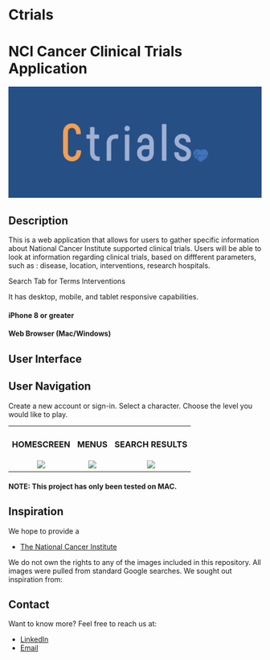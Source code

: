 # Ctrials
# NCI Cancer Clinical Trials Application

![](./Ctrials_app_banner.png)

## Description

This is a web application that allows for users to gather specific information about National Cancer Institute supported clinical trials. Users will be able to look at information regarding clinical trials, based on diffferent parameters, such as : disease, location, interventions, research hospitals. 

Search Tab for 
Terms
Interventions



It has desktop, mobile, and tablet responsive capabilities. 


#### iPhone 8 or greater

#### Web Browser (Mac/Windows)

## User Interface

## User Navigation

Create a new account or sign-in. Select a character. Choose the level you would like to play.

<div align="center">
  <table>
    <tbody>
      <tr>
          <th align="center" height="15"><h3>HOMESCREEN</h3></th>
          <th align="center" height="15"><h3>MENUS</h3></th>
          <th align="center" height="15"><h3>SEARCH RESULTS</h3></th>
      </tr>
      <tr>
        <td align="center">
          <img
            src=
            width="95%"
          /> 
        </td>
        <td align="center">
          <img
            src=
            width="95%"
          />
        </td>
        <td align="center">
          <img
            src=
            width="95%"
          /> 
        </td>
      </tr>
    </tbody>
  </table>
</div>

#### NOTE: This project has only been tested on MAC.

## Inspiration

We hope to provide a

- [The National Cancer Institute](https://www.cancer.gov/about-cancer/treatment/clinical-trials/search/advanced)

We do not own the rights to any of the images included in this repository. All images were pulled from standard Google searches. We sought out inspiration from:

## Contact

Want to know more? Feel free to reach us at:

- [LinkedIn](https://www.linkedin.com/in/stephanie-a-pe%C3%B1a-1132bb16a/)
- [Email](mailto:stephp23@gmail.com)
